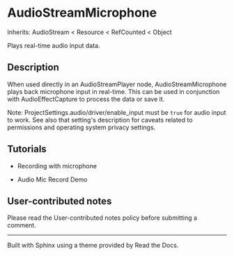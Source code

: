 # AudioStreamMicrophone

Inherits: AudioStream < Resource < RefCounted < Object

Plays real-time audio input data.

## Description

When used directly in an AudioStreamPlayer node, AudioStreamMicrophone plays
back microphone input in real-time. This can be used in conjunction with
AudioEffectCapture to process the data or save it.

Note: ProjectSettings.audio/driver/enable_input must be `true` for audio input
to work. See also that setting's description for caveats related to
permissions and operating system privacy settings.

## Tutorials

  * Recording with microphone

  * Audio Mic Record Demo

## User-contributed notes

Please read the User-contributed notes policy before submitting a comment.

* * *

Built with Sphinx using a theme provided by Read the Docs.

